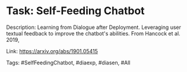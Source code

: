 Task: Self-Feeding Chatbot
===========================
Description: Learning from Dialogue after Deployment. Leveraging user textual feedback to improve the chatbot's abilities. From Hancock et al. 2019, 

Link: https://arxiv.org/abs/1901.05415

Tags: #SelfFeedingChatbot, #diaexp, #diasen, #All

